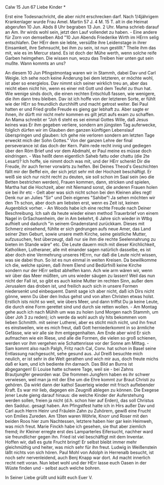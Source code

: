  Calw 15 Jun 67
Liebe Kinder <Marie>*

Erst eine Todesnachricht, die aber nicht erschrecken darf. Nach 1/4jährigem Krankenlager wurde Frau Amel. Martin 57 J. 4 M. 15 T. alt in die Heimat abgerufen 10 Jun. Abds 8 Uhr begraben 13 Jun. 2 Uhr. Mama schrieb darauf an Am. Ihr wirds wohl sein, jetzt den Lauf vollendet zu haben. - Eine andere für Zorn von demselben Abd "10 Jun Abends Friederike Wirth im HErrn selig entschlafen. Der HErr dem sie lebte, versüßte ihre Leidenstage in ihrer Einsamkeit, ihre Sehnsucht, bei ihm zu sein, ist nun gestillt." Theile ihm das mit, wie es im Mercur stand. Es ist doch der Mühe werth, wenn solche reife Garben heimgehen. Die wissen nun, wozu das Treiben hier unten gut sein mußte. Wann kommts an uns?

An diesem 10 Jun Pfingstmontag waren wir in Stammh, dabei Dav und Carl Weigle. Ich sehe noch keine Änderung bei dem letzteren, er möchte wohl, ist aber so energielos. Dav nimmt sich seiner wirklich treu an, aber das reicht eben nicht hin, wenn es einer mit Gott und dem Teufel zu thun hat. Wie wenige sinds doch, die einen rechten Entschluß fassen, wie wenigere, die ihm dann treu bleiben. Dav ist ich hoffe von der letzteren Sorte, er fühlt wie der HErr so freundlich durchhilft und macht getrost weiter. Bei Paul hatten er und Fried große Freude es gieng gar lebhaft zu. Aber sagte er ihnen, ihr dürft mir nicht mehr kommen es gilt jetzt aufs exam zu schaffen. An Mama schreibt er "Joh 6 steht es sei einmal Gottes Wille, daß Jesus keines was Er ihm gegeben verliere, sondern am jüngsten Tag auferwecke, folglich dürfen wir im Glauben den ganzen künftigen Lebenslauf überspringen und glauben: Ich gehe nie verloren sondern am letzten Tage erweckt mich der Sohn Gottes." Von der ganzen Lehre der final perseverance ist das doch der Kern. Palm rede recht innig und gediegen über den Röm Brief und vor dem Abdmahl, er Paul meine es müsse doch eindringen. - Was heißt denn eigentlich Saheb fattu oder chattu (die 2te Lesart)? Ich hoffe, sie nimmt doch was mit, und der HErr schenkt Dir die Freude, ihr auch ferner vorwärts zu helfen. Bei Deines Theod's Geschichten fällt mir der Beffel ein, der sich jetzt sehr mit der Hochzeit beschäftigt. Er weiß sie sich nur nicht recht zu deuten, sie soll schon im Saal sein (wo die Betten bestrichen werden), Frauen kommen, dann, stricken und spielen, Martha hat die Hochzeit, aber mit Niemand sonst, die anderen Frauen holen sie bei ihr etc - Gelt aber was sich nicht schon bei den Kleinen alles regt! Denk nur an Julies "Sir" und Dein eigenes "Sahibe"! Ja sehen möchten wir den Th schon, aber doch am liebsten erst, wenn es Zeit ist, keinen Augenblick vorher. - An Woods habe ich eine rechte Freude nach Deiner Beschreibung. Ich sah da heute wieder einen method Trauerbrief von einem Nagel in GrSachsenheim, der in Am bekehrt, 6 Jahre sich wieder in Wtbg aufhielt und dadurch "in seinem Gnadenstand zurückkam. Dieses mit Schmerz einsehend, fühlte er sich gedrungen aufs neue Amer, das Land seiner 2ten Geburt, sowie unsere meth Kirche, seine geistliche Mutter, aufzusuchen, fest überzeugt, daß nur sie ihm die rechte Seelennahrung zu bieten im Stande wäre" etc. Die Leute dauern mich mit dieser Kirchlichkeit, Katholiken, Lutheraner, alle mit einander sagen natürlich dasselbe, es ist aber doch eine Vermehrung unseres HErrn, nur daß die Leute nicht wissen, was sie dabei thun. So ist es nun einmal in weiten Kreisen. Da bewillkomme ich die, welche spüren, daß ihrem Elend und Bedürfniß keine Kirche sondern nur der HErr selbst abhelfen kann. Ach wie arm wären wir, wenn wir über das Meer müßten, um uns wieder säugen zu lassen! Weil das nun nicht der Fall ist, so gibt es auch keine Mutter im rechten Sinn, außer dem Jerusalem das droben ist, und freilich auch sich in unsere Formen niedersenkt und einbequemt. Damit sage ich aber nicht, daß ich Dirs nicht gönne, wenn Du über den Indus gehst und von alten Christen etwas holst. Erstlich ists nicht so weit, wie übers Meer, und dann triffst Du ja keine Leute, die durch eine Form gerettet sind und durch sie retten wollen. - Am Montag gehe auch ich nach Mühlh um was zu holen (und Morgen nach Stammh, um über Joh 3 zu reden); ich werde da wohl auch sly hits bekommen vom lieben Schmitth. mit seiner Lutherei, aber es sticht mich nicht, und ihn freut es einstweilen, wie es mich freut, daß Gott herniederkommt in so ärmliche Gefässe, wie wir alle sie ihm entgegenhalten. Am Ende aber wird Er sich aufmachen wie ein Riese, und alle die Formen, die vielen so groß schienen, werden vor ihm vergehen wie Schattenrisse vor der Sonne am Mittag. - Sam kommt also nach Palgh, Fritz nach Cal, Conv. hat schon in Basel seine Entlassung nachgesucht, sehe gesund aus. Jul Dreiß besuchte mich neulich, er ist sehr in die Welt gerathen und wich mir aus, doch freute michs daß er kam, und ich bediente ihn darnach. Das Bild an Burns ist abgegangen! Ei Louise hatte schwere Tage, weil sie - bei Zahns Brautjungfer geworden war. Die frommen Jungfern haben es ihr schwer verwiesen, weil man ja mit der Ehe um die Ehre kommt zur Braut Christi zu gehören. Da wirkt dann der kathol Sauerteig wieder mit frisch auflebender Kraft. Es war mir lieb, dagegen ein Zeugniß ablegen zu können. Die Exegese jener Leute gieng darauf hinaus: die welche Kinder der Auferstehung werden sollen, freien ja nicht (d.h. schon hier auf Erden), das soll Christus den Sadduc. gesagt haben. Am Pfingstfest hatte ich in Hirs außer Dav und Carl auch Herrn Heinr und Fräulein Zahn zu Zuhörern, gewiß eine Frucht von Emilies Zureden. Am 13ten waren Wöhrle, Knorr und Roser mit den beiden Roos hier zum Nachtessen, letztere haben hier gar kein Heimweh, was mich freut. Marie Finckh habe ich gesehen, sie thut aber ziemlich fremd; ihr Kleiner erregte erst des Lamparterles Eifersucht, nachher ward sie freundlicher gegen ihn. Fried ist viel beschäftigt mit dem Inventar. Hoffen wir, daß es gute Frucht bringt! Er selbst bleibt immer mehr gleichmüthig und heiter, was mich sehr für ihn freut. Ludwig in Weißenstein läßt nichts von sich hören. Paul Mohl von Adolph in Herrenalb besucht, ist noch sehr nervenleidend, auch Benj Knapp war dort. Ad macht innerlich recht nett voran. Nun lebet wohl und der HErr lasse euch Oasen in der Wüste finden und - selbst auch welche <Brunnen> bohren.

In Seiner Liebe grüßt und küßt euch
 Euer V.

